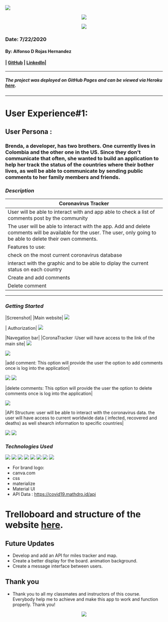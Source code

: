 

<img src="image/coronavirus-3992933.jpg">

<p align="center">

 <img  src="image/ARH Logo (4).png">

 </p>

<p align="center">
<img src="image/pills-on-blue-background-3936358.jpg">
</p>

### Date: 7/22/2020
#### By: Alfonso D Rojas Hernandez 
#### | [GitHub](https://github.com/acostade29) | [LinkedIn](https://www.linkedin.com/in/alfonso-d-rojas-hernandez-2253a0105/)| 
***

##### The project was deployed on GitHub Pages and can be viewed via Heroku [here](https://coronatrackeralfonso.herokuapp.com//).
***




# User Experience#1:
## User Persona :
### Brenda, a developer, has two brothers. One currently lives in Colombia and the other one in the US. Since they don't communicate that often, she wanted to build an application to help her track the status of the countries where their bother lives, as well be able to communicate by sending public comments to her family members and friends. 






### ***Description***
|Coronavirus Tracker |
|---|
| User will be able to interact with and app able to check a list of comments post by the community|
| The user will be able to interact with the app. Add and delete comments will be available for the user. The user, only going to be able to delete their own comments. |
| Features to use: |
| check on the most current coronavirus database|
|interact with the graphic and to be able to diplay the current status on each country|
| Create and add comments|
| Delete comment|



***

### ***Getting Started***
|Screenshot|
|Main website|
<img src="image/Screen Shot 2020-07-21 at 2.04.17 PM.png">


| Authorization|
<img src="image/Screen Shot 2020-07-21 at 2.20.17 PM.png">

|Navegation bar|
|CoronaTracker :User will have access to the link of the main site|
<img src="image/Screen Shot 2020-07-21 at 2.05.48 PM.png">


<img src="image/Screen Shot 2020-07-21 at 2.06.03 PM.png">

|add comment: This option will provide the user the option to add comments once is log into the application|

<img src="image/Screen Shot 2020-07-21 at 2.06.03 PM.png">


<img src= "image/Screen Shot 2020-07-21 at 2.08.44 PM.png">


|delete comments: This option will provide the user the option to delete comments once is log into the application|

<img src= "image/Screen Shot 2020-07-21 at 2.08.32 PM.png">


|API Structure: user will be able to interact with the coronavirus data. 
the user will have access to current worldwide data ( infected, recovered and deaths)  as well shearch information to specific countries|

<img src= "image/Screen Shot 2020-07-21 at 2.06.03 PM.png">
<img src= "image/Screen Shot 2020-07-21 at 2.08.12 PM.png">








   

### ***Technologies Used***
<img src="image/labtocat.png">
<img src="image/favicon.ico">
<img src="image/og-learning-path-react.jpg">
<img src="public/images/herokulogo.png">
<img src="image/heroku-node-1.png">
<img src="image/Express.jpeg">
<img src="image/mongoose.jpeg">
<img src="image/large__original_4-JavaScript-Projects-to-Advance-Your-CSS3-Animations.jpg">

- For brand logo:
- canva.com
- css 
- materialize
- Material UI 
- API Data :  https://covid19.mathdro.id/api





# Trelloboard and structure of the website [here](https://trello.com/b/7aZAMKpY/covid-19tracker).












## Future Updates 
- Develop and add an API for miles tracker and map.
-  Create a better display for the board. animation background. 
-  Create a message interface between users.  



## Thank you 
- Thank you to all my classmates and instructors of this course. Everybody help me to achieve and make this app to work and function properly.
Thank you!


<p align="center">

<img src="public/images/Dog.jpeg">
 </p>